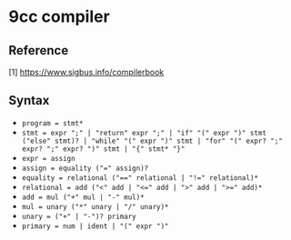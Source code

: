 # 9cc compiler

## Reference
[1] https://www.sigbus.info/compilerbook

## Syntax
* `program = stmt*`
* `stmt = expr ";" | "return" expr ";" | "if" "(" expr ")" stmt ("else" stmt)? | "while" "(" expr ")" stmt | "for" "(" expr? ";" expr? ";" expr? ")" stmt | "{" stmt* "}"`
* `expr = assign`
* `assign = equality ("=" assign)?`
* `equality = relational ("==" relational | "!=" relational)*`
* `relational = add ("<" add | "<=" add | ">" add | ">=" add)*`
* `add = mul ("+" mul | "-" mul)*`
* `mul = unary ("*" unary | "/" unary)*`
* `unary = ("+" | "-")? primary`
* `primary = num | ident | "(" expr ")"`
